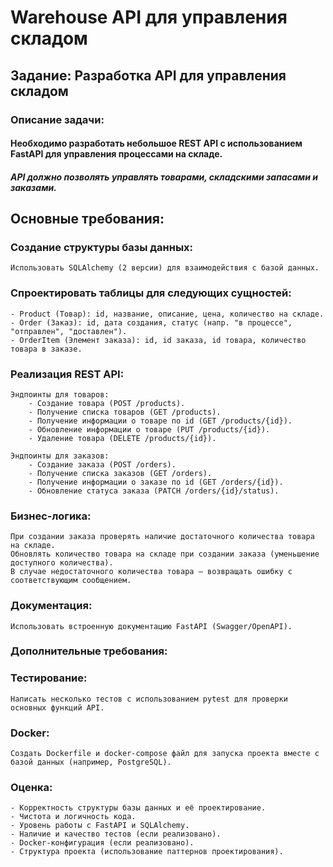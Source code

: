 # Warehouse API для управления складом

## Задание: Разработка API для управления складом
### Описание задачи:

#### Необходимо разработать небольшое REST API с использованием FastAPI для управления процессами на складе. 
##### API должно позволять управлять товарами, складскими запасами и заказами.

## Основные требования:
### Создание структуры базы данных:
    Использовать SQLAlchemy (2 версии) для взаимодействия с базой данных.
### Спроектировать таблицы для следующих сущностей:
    - Product (Товар): id, название, описание, цена, количество на складе.
    - Order (Заказ): id, дата создания, статус (напр. "в процессе", "отправлен", "доставлен").
    - OrderItem (Элемент заказа): id, id заказа, id товара, количество товара в заказе.
### Реализация REST API:
    Эндпоинты для товаров:
        - Создание товара (POST /products).
        - Получение списка товаров (GET /products).
        - Получение информации о товаре по id (GET /products/{id}).
        - Обновление информации о товаре (PUT /products/{id}).
        - Удаление товара (DELETE /products/{id}).

    Эндпоинты для заказов:
        - Создание заказа (POST /orders).
        - Получение списка заказов (GET /orders).
        - Получение информации о заказе по id (GET /orders/{id}).
        - Обновление статуса заказа (PATCH /orders/{id}/status).
### Бизнес-логика:
    При создании заказа проверять наличие достаточного количества товара на складе.
    Обновлять количество товара на складе при создании заказа (уменьшение доступного количества).
    В случае недостаточного количества товара – возвращать ошибку с соответствующим сообщением.
### Документация:
    Использовать встроенную документацию FastAPI (Swagger/OpenAPI).
### Дополнительные требования:
### Тестирование:
    Написать несколько тестов с использованием pytest для проверки основных функций API.
### Docker:
    Создать Dockerfile и docker-compose файл для запуска проекта вместе с базой данных (например, PostgreSQL).
### Оценка:
    - Корректность структуры базы данных и её проектирование.
    - Чистота и логичность кода.
    - Уровень работы с FastAPI и SQLAlchemy.
    - Наличие и качество тестов (если реализовано).
    - Docker-конфигурация (если реализовано).
    - Структура проекта (использование паттернов проектирования).